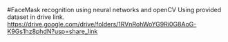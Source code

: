 #FaceMask recognition using neural networks and openCV
Using provided dataset in drive link.
https://drive.google.com/drive/folders/1RVnRohWoYG9Ri0G8AoG-K9Gs1hz8phdN?usp=share_link

